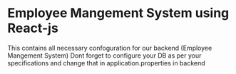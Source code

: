 # Employee Mangement System using React-js
 This contains all necessary confoguration for our backend (Employee Mangement System) Dont forget to configure your DB as per your specifications and change that in application.properties in backend
